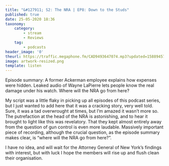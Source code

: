 ```yaml
---
title: "&#127911; S2: The NRA | EP8: Down to the Studs"
published: true
date: 25-05-2020 18:36
taxonomy:
    category:
        - stream
        - Reviews
    tag:
        - podcasts
header_image: '0'
theurl: https://traffic.megaphone.fm/CAD9493647074.mp3?updated=1588945706
image: artwork-resized.png
template: listen
--- 
```

Episode summary: A former Ackerman employee explains how expenses were hidden. Leaked audio of Wayne LaPierre lets people know the real damage under his watch. Where will the NRA go from here?

My script was a little flaky in picking up all episodes of this podcast series, but I just wanted to add here that it was a cracking story, very well told. Sure, it was a tad overwrought at times, but I’m amazed it wasn’t more so. The putrefaction at the head of the NRA is astonishing, and to hear it brought to light like this was revelatory. That they kept almost entirely away from the question of gun control is even more laudable. Massively important piece of recording, although the crucial question, as the episode summary makes clear, is “where will the NRA go from here?”.

I have no idea, and will wait for the Attorney General of New York’s findings with interest, but with luck I hope the members will rise up and flush clean their organisation.
